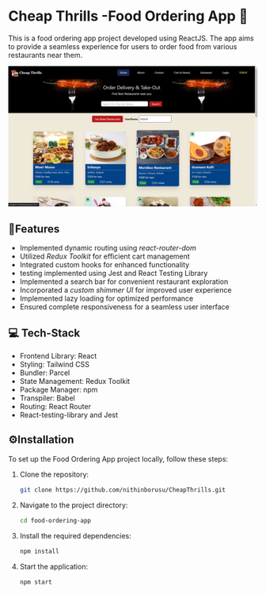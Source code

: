 # Cheap Thrills -Food Ordering App  🥞

This is a food ordering app project developed using ReactJS. The app aims to provide a seamless experience for users to order food from various restaurants near them. 

![Home page](./public/Images/output.png)

<!-- ## 🔗 Live link

**[https://foodyville.netlify.app/](https://foodyville.netlify.app/)** -->


## 📓Features 
- Implemented dynamic routing using *react-router-dom*
- Utilized *Redux Toolkit* for efficient cart management
- Integrated custom hooks for enhanced functionality
- testing implemented using Jest and React Testing Library
- Implemented a search bar for convenient restaurant exploration
- Incorporated a *custom shimmer UI* for improved user experience
- Implemented lazy loading for optimized performance
- Ensured complete responsiveness for a seamless user interface

## 💻 Tech-Stack 
- Frontend Library: React 
- Styling: Tailwind CSS 
- Bundler: Parcel 
- State Management: Redux Toolkit 
- Package Manager: npm 
- Transpiler: Babel
- Routing: React Router
- React-testing-library and Jest

## ⚙️Installation 
To set up the Food Ordering App project locally, follow these steps:

1. Clone the repository:
    ```bash
    git clone https://github.com/nithinborusu/CheapThrills.git
    ```

2. Navigate to the project directory:
    ```bash
    cd food-ordering-app
    ```

3. Install the required dependencies:
    ```bash
    npm install
    ```

4. Start the application:
    ```bash
    npm start
    ```

